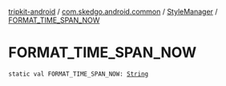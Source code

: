 [tripkit-android](../../index.md) / [com.skedgo.android.common](../index.md) / [StyleManager](index.md) / [FORMAT_TIME_SPAN_NOW](./-f-o-r-m-a-t_-t-i-m-e_-s-p-a-n_-n-o-w.md)

# FORMAT_TIME_SPAN_NOW

`static val FORMAT_TIME_SPAN_NOW: `[`String`](https://kotlinlang.org/api/latest/jvm/stdlib/kotlin/-string/index.html)
